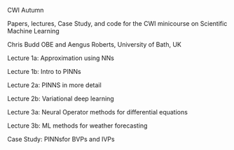 CWI Autumn

Papers, lectures, Case Study, and code for the CWI minicourse on Scientific Machine Learning

Chris Budd OBE and Aengus Roberts, University of Bath, UK

Lecture 1a: Approximation using NNs

Lecture 1b: Intro to PINNs

Lecture 2a: PINNS in more detail

Lecture 2b: Variational deep learning

Lecture 3a: Neural Operator methods for differential equations

Lecture 3b: ML methods for weather forecasting

Case Study: PINNsfor BVPs and IVPs



